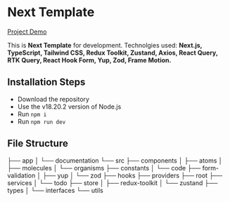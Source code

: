 # Next Template

[Project Demo](https://next-template-blue.vercel.app)

This is **Next Template** for development. Technolgies used: **Next.js, TypeScript, Tailwind CSS, Redux Toolkit, Zustand, Axios, React Query, RTK Query, React Hook Form, Yup, Zod, Frame Motion.**

## Installation Steps

-   Download the repository
-   Use the v18.20.2 version of Node.js
-   Run `npm i`
-   Run `npm run dev`

## File Structure

├── app
│   └── documentation
└── src
    ├── components
    │   ├── atoms
    │   ├── molecules
    │   └── organisms
    ├── constants
    │   └── code
    ├── form-validation
    │   ├── yup
    │   └── zod
    ├── hooks
    ├── providers
    ├── root
    ├── services
    │   └── todo
    ├── store
    │   ├── redux-toolkit
    │   └── zustand
    ├── types
    │   └── interfaces
    └── utils

